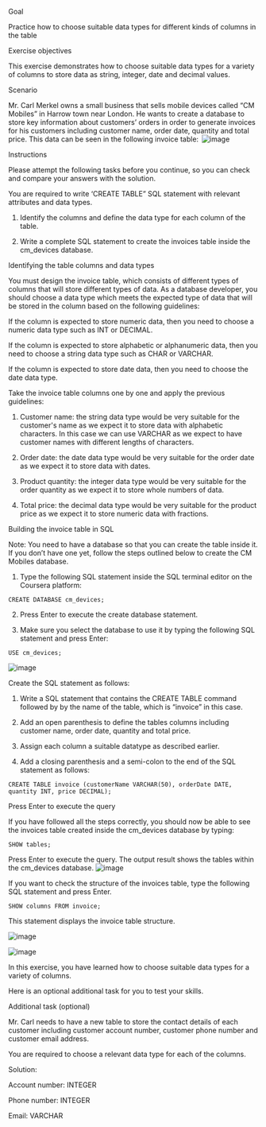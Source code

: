 Goal

Practice how to choose suitable data types for different kinds of columns in the table

Exercise objectives

This exercise demonstrates how to choose suitable data types for a variety of columns to store data as string, integer, date and decimal values. 

Scenario

Mr. Carl Merkel owns a small business that sells mobile devices called “CM Mobiles” in Harrow town near London. He wants to create a database to store key information about customers’ orders in order to generate invoices for his customers including customer name, order date, quantity and total price. This data can be seen in the following invoice table: 
![image](https://github.com/janaom/Meta-Database-Engineer-Professional-Certificate/assets/83917694/867a489b-78c3-474b-8e8e-ea06a5aa8827)



Instructions

Please attempt the following tasks before you continue, so you can check and compare your answers with the solution.

You are required to write ‘CREATE TABLE” SQL statement with relevant attributes and data types.

1. Identify the columns and define the data type for each column of the table. 

2. Write a complete SQL statement to create the invoices table inside the cm_devices database. 


Identifying the table columns and data types

You must design the invoice table, which consists of different types of columns that will store different types of data. As a database developer, you should choose a data type which meets the expected type of data that will be stored in the column based on the following guidelines: 

If the column is expected to store numeric data, then you need to choose a numeric data type such as INT or DECIMAL.  

If the column is expected to store alphabetic or alphanumeric data, then you need to choose a string data type such as CHAR or VARCHAR.  

If the column is expected to store date data, then you need to choose the date data type.  


Take the invoice table columns one by one and apply the previous guidelines:

1. Customer name: the string data type would be very suitable for the customer's name as we expect it to store data with alphabetic characters. In this case we can use VARCHAR as we expect to have customer names with different lengths of characters. 

2. Order date: the date data type would be very suitable for the order date as we expect it to store data with dates. 

3. Product quantity: the integer data type would be very suitable for the order quantity as we expect it to store whole numbers of data. 

4. Total price: the decimal data type would be very suitable for the product price as we expect it to store numeric data with fractions. 


Building the invoice table in SQL

Note: You need to have a database so that you can create the table inside it. If you don’t have one yet, follow the steps outlined below to create the CM Mobiles database. 

  

1. Type the following SQL statement inside the SQL terminal editor on the Coursera platform:

```
CREATE DATABASE cm_devices; 
```

2. Press Enter to execute the create database statement. 

3. Make sure you select the database to use it by typing the following SQL statement and press Enter:
```
USE cm_devices; 
```
![image](https://github.com/janaom/Meta-Database-Engineer-Professional-Certificate/assets/83917694/6111562c-46f6-4fab-ba59-7872783f6b8a)


Create the SQL statement as follows:

1. Write a SQL statement that contains the CREATE TABLE command followed by by the name of the table, which is “invoice” in this case.

2. Add an open parenthesis to define the tables columns including customer name, order date, quantity and total price.  

3. Assign each column a suitable datatype as described earlier. 

4. Add a closing parenthesis and a semi-colon to the end of the SQL statement as follows: 

```
CREATE TABLE invoice (customerName VARCHAR(50), orderDate DATE, quantity INT, price DECIMAL); 
```

Press Enter to execute the query

If you have followed all the steps correctly, you should now be able to see the invoices table created inside the cm_devices database by typing:
```
SHOW tables;
```
Press Enter to execute the query. The output result shows the tables within the cm_devices database. 
![image](https://github.com/janaom/Meta-Database-Engineer-Professional-Certificate/assets/83917694/0ddcaf7f-5c59-4e16-9bef-98b380c1520f)


If you want to check the structure of the invoices table, type the following SQL statement and press Enter.
```
SHOW columns FROM invoice; 
```
This statement displays the invoice table structure.

![image](https://github.com/janaom/Meta-Database-Engineer-Professional-Certificate/assets/83917694/3a8f6014-b30e-4dc9-91b1-eb6ba0079faf)


![image](https://github.com/janaom/Meta-Database-Engineer-Professional-Certificate/assets/83917694/cb87d109-512f-4d3a-b4b5-4d00984d4820)



In this exercise, you have learned how to choose suitable data types for a variety of columns.

Here is an optional additional task for you to test your skills.


Additional task (optional)

Mr. Carl needs to have a new table to store the contact details of each customer including customer account number, customer phone number and customer email address. 

You are required to choose a relevant data type for each of the columns.  

Solution:

Account number: INTEGER

Phone number: INTEGER

Email: VARCHAR  
